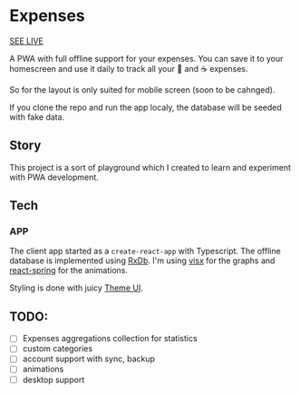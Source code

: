 # Expenses

[SEE LIVE](https://expenses.klainz.dev)

A PWA with full offline support for your expenses.
You can save it to your homescreen and use it daily to track all your :beer:  and
:coffee: expenses.

So for the layout is only suited for mobile screen (soon to be cahnged).

If you clone the repo and run the app localy, the database will be seeded with
fake data.  

## Story

This project is a sort of playground which I created to learn and experiment 
with PWA development.


## Tech

### APP
The client app  started as a `create-react-app` with Typescript.
The offline database is implemented using [RxDb](https://rxdb.info/). 
I'm using [visx](https://airbnb.io/visx) for the graphs and
[react-spring](https://www.react-spring.io/) for the animations.

Styling is done with juicy [Theme UI](https://https://theme-ui.com/).


## TODO:

- [ ] Expenses aggregations collection for statistics
- [ ]  custom categories
- [ ] account support with sync, backup
- [ ] animations
- [ ] desktop support 
